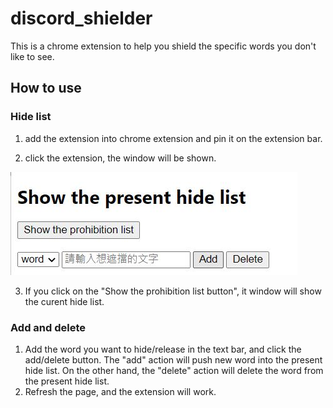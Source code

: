 # discord_shielder

This is a chrome extension to help you shield the specific words you don't like to see. 

## How to use

### Hide list

 1. add the extension into chrome extension and pin it on the extension bar.

 2. click the extension, the window will be shown.

!["this is the working window](readme/window.JPG) </br>

 3. If you click on the "Show the prohibition list button", it window will show the curent hide list.

### Add and delete

1. Add the word you want to hide/release in the text bar, and click the add/delete button. The "add" action will push new word into the present hide list. On the other hand, the "delete" action will delete the word from the present hide list.
2. Refresh the page, and the extension will work. 